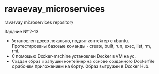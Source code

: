 # ravaevay_microservices
ravaevay microservices repository

Задание №12-13

 - Установлен докер локально, поднят контейтер с ubuntu. Протестированы базовые команды - create, built, run, exec, list, rm, rmi.
 - С помощью Docker-machine установлен Docker в VM на yc.
 - Создан образ и запущен контейнер на основе созданного Dockerfile с рабочим приложением на борту. Образ выгружен в Docker Hub.

